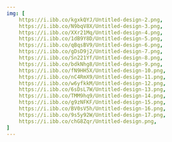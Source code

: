 ```yaml
---
img: [
    https://i.ibb.co/kgxkQYJ/Untitled-design-2.png,
    https://i.ibb.co/N9bqV8X/Untitled-design-3.png,
    https://i.ibb.co/XXr21Mq/Untitled-design-4.png,
    https://i.ibb.co/1dB9Y8D/Untitled-design-5.png,
    https://i.ibb.co/qBqsBV9/Untitled-design-6.png,
    https://i.ibb.co/gDsD9j2/Untitled-design-7.png,
    https://i.ibb.co/Sn221Yf/Untitled-design-8.png,
    https://i.ibb.co/bdkNhg8/Untitled-design-9.png,
    https://i.ibb.co/fN9HH5X/Untitled-design-10.png,
    https://i.ibb.co/nC4RmX9/Untitled-design-11.png,
    https://i.ibb.co/w6yfkkM/Untitled-design-12.png,
    https://i.ibb.co/6sDsL7W/Untitled-design-13.png,
    https://i.ibb.co/TMM9hq9/Untitled-design-14.png,
    https://i.ibb.co/g9zNFKF/Untitled-design-15.png,
    https://i.ibb.co/BV0sV5h/Untitled-design-16.png,
    https://i.ibb.co/9s5y92W/Untitled-design-17.png,
    https://i.ibb.co/chG8Zqr/Untitled-design.png,
]
---
```


